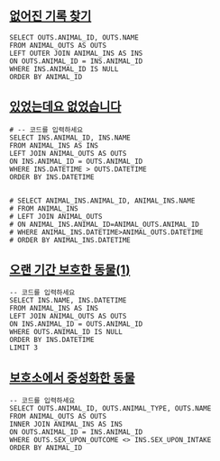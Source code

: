 ## [없어진 기록 찾기](https://programmers.co.kr/learn/courses/30/lessons/59042)

```mysql
SELECT OUTS.ANIMAL_ID, OUTS.NAME
FROM ANIMAL_OUTS AS OUTS
LEFT OUTER JOIN ANIMAL_INS AS INS
ON OUTS.ANIMAL_ID = INS.ANIMAL_ID
WHERE INS.ANIMAL_ID IS NULL
ORDER BY ANIMAL_ID
```

## [**있었는데요 없었습니다**](https://programmers.co.kr/learn/courses/30/lessons/59043)

```mysql
# -- 코드를 입력하세요
SELECT INS.ANIMAL_ID, INS.NAME
FROM ANIMAL_INS AS INS
LEFT JOIN ANIMAL_OUTS AS OUTS
ON INS.ANIMAL_ID = OUTS.ANIMAL_ID
WHERE INS.DATETIME > OUTS.DATETIME
ORDER BY INS.DATETIME


# SELECT ANIMAL_INS.ANIMAL_ID, ANIMAL_INS.NAME 
# FROM ANIMAL_INS 
# LEFT JOIN ANIMAL_OUTS 
# ON ANIMAL_INS.ANIMAL_ID=ANIMAL_OUTS.ANIMAL_ID 
# WHERE ANIMAL_INS.DATETIME>ANIMAL_OUTS.DATETIME 
# ORDER BY ANIMAL_INS.DATETIME
```

## [**오랜 기간 보호한 동물(1**)](https://programmers.co.kr/learn/courses/30/lessons/59044)

```mysql
-- 코드를 입력하세요
SELECT INS.NAME, INS.DATETIME
FROM ANIMAL_INS AS INS
LEFT JOIN ANIMAL_OUTS AS OUTS
ON INS.ANIMAL_ID = OUTS.ANIMAL_ID
WHERE OUTS.ANIMAL_ID IS NULL
ORDER BY INS.DATETIME
LIMIT 3
```

## [보호소에서 중성화한 동물](https://programmers.co.kr/learn/courses/30/lessons/59045)

```mysql
-- 코드를 입력하세요
SELECT OUTS.ANIMAL_ID, OUTS.ANIMAL_TYPE, OUTS.NAME
FROM ANIMAL_OUTS AS OUTS
INNER JOIN ANIMAL_INS AS INS
ON OUTS.ANIMAL_ID = INS.ANIMAL_ID
WHERE OUTS.SEX_UPON_OUTCOME <> INS.SEX_UPON_INTAKE
ORDER BY ANIMAL_ID
```

